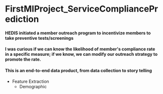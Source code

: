 # FirstMIProject_ServiceCompliancePrediction

#### HEDIS initiated a member outreach program to incentivize members to take preventive tests/screenings
#### I was curious if we can know the likelihood of member's compliance rate in a specific measure; if we know, we can modify our outreach strategy to promote the rate.

#### This is an end-to-end data product, from data collection to story telling
- Feature Extraction
  - Demographic
